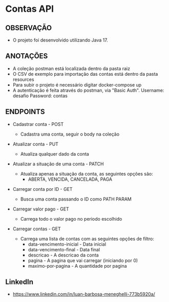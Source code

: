 # Contas API

## OBSERVAÇÃO
 - O projeto foi desenvolvido utilizando Java 17.

## ANOTAÇÕES
 - A coleção postman está localizada dentro da pasta raiz
 - O CSV de exemplo para importação das contas está dentro da pasta resources
 - Para subir o projeto é necessário digitar docker-compose up
 - A autenticação é feita através do postman, via "Basic Auth".
     Username: desafio
     Password: contas
	


## ENDPOINTS
 - Cadastrar conta - POST
   - Cadastra uma conta, seguir o body na coleção

 - Atualizar conta - PUT
   - Atualiza qualquer dado da conta

 - Atualizar a situação de uma conta - PATCH
   - Atualiza apenas a situação da conta, as seguintes opções são:
     - ABERTA,
       VENCIDA,
       CANCELADA,
       PAGA

 - Carregar conta por ID - GET
   - Busca uma conta passando o ID como PATH PARAM

 - Carregar valor pago - GET
   - Carrega todo o valor pago no periodo escolhido

 - Carregar contas - GET
   - Carrega uma lista de contas com as seguintes opções de filtro:
     - data-vencimento-inicial - Data inicial
     - data-vencimento-final - Data final
     - descricao - A descricao da conta
     - pagina - A pagina que vai carregar (iniciando por 0)
     - maximo-por-pagina - A quantidade por pagina

## LinkedIn
 - https://www.linkedin.com/in/luan-barbosa-meneghelli-773b5920a/
 
